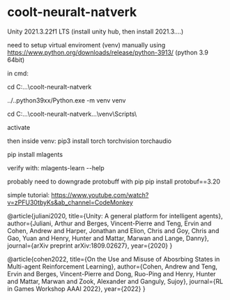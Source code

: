 # coolt-neuralt-natverk
Unity 2021.3.22f1 LTS
(install unity hub, then install 2021.3....)

need to setup virtual enviroment (venv) manually using https://www.python.org/downloads/release/python-3913/ (python 3.9 64bit)

in cmd: 

cd C:\...\coolt-neuralt-natverk

../..python39xx/Python.exe -m venv venv

cd C:\...\coolt-neuralt-natverk...\venv\Scripts\

activate

then inside venv:
  pip3 install torch torchvision torchaudio

  pip install mlagents

  verify with: mlagents-learn --help

probably  need to downgrade protobuff with pip pip install protobuf==3.20


simple tutorial: https://www.youtube.com/watch?v=zPFU30tbyKs&ab_channel=CodeMonkey

@article{juliani2020,
  title={Unity: A general platform for intelligent agents},
  author={Juliani, Arthur and Berges, Vincent-Pierre and Teng, Ervin and Cohen, Andrew and Harper, Jonathan and Elion, Chris and Goy, Chris and Gao, Yuan and Henry, Hunter and Mattar, Marwan and Lange, Danny},
  journal={arXiv preprint arXiv:1809.02627},
  year={2020}
}


@article{cohen2022,
  title={On the Use and Misuse of Abosrbing States in Multi-agent Reinforcement Learning},
  author={Cohen, Andrew and Teng, Ervin and Berges, Vincent-Pierre and Dong, Ruo-Ping and Henry, Hunter and Mattar, Marwan and Zook, Alexander and Ganguly, Sujoy},
  journal={RL in Games Workshop AAAI 2022},
  year={2022}
}
